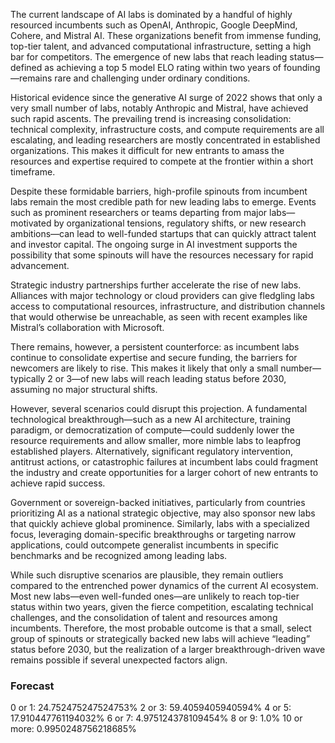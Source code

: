 The current landscape of AI labs is dominated by a handful of highly resourced incumbents such as OpenAI, Anthropic, Google DeepMind, Cohere, and Mistral AI. These organizations benefit from immense funding, top-tier talent, and advanced computational infrastructure, setting a high bar for competitors. The emergence of new labs that reach leading status—defined as achieving a top 5 model ELO rating within two years of founding—remains rare and challenging under ordinary conditions.

Historical evidence since the generative AI surge of 2022 shows that only a very small number of labs, notably Anthropic and Mistral, have achieved such rapid ascents. The prevailing trend is increasing consolidation: technical complexity, infrastructure costs, and compute requirements are all escalating, and leading researchers are mostly concentrated in established organizations. This makes it difficult for new entrants to amass the resources and expertise required to compete at the frontier within a short timeframe.

Despite these formidable barriers, high-profile spinouts from incumbent labs remain the most credible path for new leading labs to emerge. Events such as prominent researchers or teams departing from major labs—motivated by organizational tensions, regulatory shifts, or new research ambitions—can lead to well-funded startups that can quickly attract talent and investor capital. The ongoing surge in AI investment supports the possibility that some spinouts will have the resources necessary for rapid advancement.

Strategic industry partnerships further accelerate the rise of new labs. Alliances with major technology or cloud providers can give fledgling labs access to computational resources, infrastructure, and distribution channels that would otherwise be unreachable, as seen with recent examples like Mistral’s collaboration with Microsoft.

There remains, however, a persistent counterforce: as incumbent labs continue to consolidate expertise and secure funding, the barriers for newcomers are likely to rise. This makes it likely that only a small number—typically 2 or 3—of new labs will reach leading status before 2030, assuming no major structural shifts.

However, several scenarios could disrupt this projection. A fundamental technological breakthrough—such as a new AI architecture, training paradigm, or democratization of compute—could suddenly lower the resource requirements and allow smaller, more nimble labs to leapfrog established players. Alternatively, significant regulatory intervention, antitrust actions, or catastrophic failures at incumbent labs could fragment the industry and create opportunities for a larger cohort of new entrants to achieve rapid success.

Government or sovereign-backed initiatives, particularly from countries prioritizing AI as a national strategic objective, may also sponsor new labs that quickly achieve global prominence. Similarly, labs with a specialized focus, leveraging domain-specific breakthroughs or targeting narrow applications, could outcompete generalist incumbents in specific benchmarks and be recognized among leading labs.

While such disruptive scenarios are plausible, they remain outliers compared to the entrenched power dynamics of the current AI ecosystem. Most new labs—even well-funded ones—are unlikely to reach top-tier status within two years, given the fierce competition, escalating technical challenges, and the consolidation of talent and resources among incumbents. Therefore, the most probable outcome is that a small, select group of spinouts or strategically backed new labs will achieve “leading” status before 2030, but the realization of a larger breakthrough-driven wave remains possible if several unexpected factors align.

### Forecast

0 or 1: 24.752475247524753%
2 or 3: 59.4059405940594%
4 or 5: 17.910447761194032%
6 or 7: 4.975124378109454%
8 or 9: 1.0%
10 or more: 0.9950248756218685%